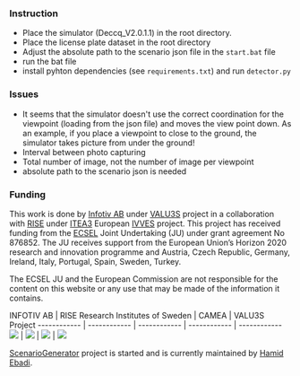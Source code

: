 ### Instruction

- Place the simulator (Deccq_V2.0.1.1) in the root directory.
- Place the license plate dataset in the root directory
- Adjust the absolute path to the scenario json file in the `start.bat` file
- run the bat file
- install pyhton dependencies (see `requirements.txt`) and run `detector.py`

### Issues

- It seems that the simulator doesn't use the correct coordination for the viewpoint (loading from the json file) and moves the view point down. As an example, if you place a viewpoint to close to the ground, the simulator takes picture from under the ground!
- Interval between photo capturing
- Total number of image, not the number of image per viewpoint
- absolute path to the scenario json is needed

### Funding 
This work is done by [Infotiv AB](https://www.infotiv.se) under [VALU3S](https://valu3s.eu) project in a collaboration with [RISE](https://www.ri.se) under [ITEA3](https://itea4.org) European [IVVES](https://itea4.org/project/ivves.html) project. This project has received funding from the [ECSEL](https://www.ecsel.eu) Joint Undertaking (JU) under grant agreement No 876852. The JU receives support from the European Union’s Horizon 2020 research and innovation programme and Austria, Czech Republic, Germany, Ireland, Italy, Portugal, Spain, Sweden, Turkey.

The ECSEL JU and the European Commission are not responsible for the content on this website or any use that may be made of the information it contains.


INFOTIV AB | RISE Research Institutes of Sweden | CAMEA  | VALU3S Project
------------ |  ------------  | ------------ | ------------ | ------------ 
![](resources/logos/INFOTIV-logo.png)  | ![](resources/logos/RISE-logo.png)  | ![](resources/logos/camea-logo.png) |  ![](resources/logos/VALU3S-logo.png) 

[ScenarioGenerator](https://github.com/ebadi/ScenarioGenerator) project is started and is currently maintained by [Hamid Ebadi](https://github.com/ebadi).

